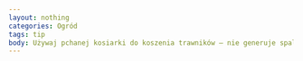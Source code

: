 ```yaml
---
layout: nothing
categories: Ogród
tags: tip
body: Używaj pchanej kosiarki do koszenia trawników – nie generuje spalin i pomaga utrzymać dobrą kondycję.
---
```

